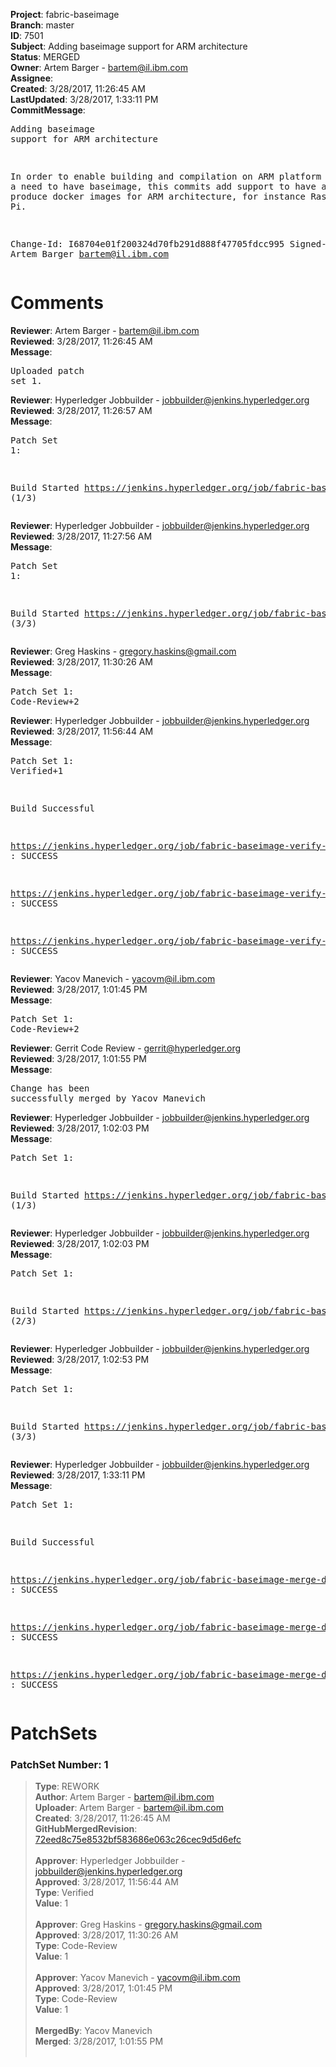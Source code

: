 <strong>Project</strong>: fabric-baseimage<br><strong>Branch</strong>: master<br><strong>ID</strong>: 7501<br><strong>Subject</strong>: Adding baseimage support for ARM architecture<br><strong>Status</strong>: MERGED<br><strong>Owner</strong>: Artem Barger - bartem@il.ibm.com<br><strong>Assignee</strong>:<br><strong>Created</strong>: 3/28/2017, 11:26:45 AM<br><strong>LastUpdated</strong>: 3/28/2017, 1:33:11 PM<br><strong>CommitMessage</strong>:<br><pre>Adding baseimage support for ARM architecture

In order to enable building and compilation on ARM platform there is a
need to have baseimage, this commits add support to have an ability to
produce docker images for ARM architecture, for instance Raspberry Pi.

Change-Id: I68704e01f200324d70fb291d888f47705fdcc995
Signed-off-by: Artem Barger <bartem@il.ibm.com>
</pre><h1>Comments</h1><strong>Reviewer</strong>: Artem Barger - bartem@il.ibm.com<br><strong>Reviewed</strong>: 3/28/2017, 11:26:45 AM<br><strong>Message</strong>: <pre>Uploaded patch set 1.</pre><strong>Reviewer</strong>: Hyperledger Jobbuilder - jobbuilder@jenkins.hyperledger.org<br><strong>Reviewed</strong>: 3/28/2017, 11:26:57 AM<br><strong>Message</strong>: <pre>Patch Set 1:

Build Started https://jenkins.hyperledger.org/job/fabric-baseimage-verify-docker-s390x/53/ (1/3)</pre><strong>Reviewer</strong>: Hyperledger Jobbuilder - jobbuilder@jenkins.hyperledger.org<br><strong>Reviewed</strong>: 3/28/2017, 11:27:56 AM<br><strong>Message</strong>: <pre>Patch Set 1:

Build Started https://jenkins.hyperledger.org/job/fabric-baseimage-verify-docker-x86_64/75/ (3/3)</pre><strong>Reviewer</strong>: Greg Haskins - gregory.haskins@gmail.com<br><strong>Reviewed</strong>: 3/28/2017, 11:30:26 AM<br><strong>Message</strong>: <pre>Patch Set 1: Code-Review+2</pre><strong>Reviewer</strong>: Hyperledger Jobbuilder - jobbuilder@jenkins.hyperledger.org<br><strong>Reviewed</strong>: 3/28/2017, 11:56:44 AM<br><strong>Message</strong>: <pre>Patch Set 1: Verified+1

Build Successful 

https://jenkins.hyperledger.org/job/fabric-baseimage-verify-docker-ppc64le/61/ : SUCCESS

https://jenkins.hyperledger.org/job/fabric-baseimage-verify-docker-s390x/53/ : SUCCESS

https://jenkins.hyperledger.org/job/fabric-baseimage-verify-docker-x86_64/75/ : SUCCESS</pre><strong>Reviewer</strong>: Yacov Manevich - yacovm@il.ibm.com<br><strong>Reviewed</strong>: 3/28/2017, 1:01:45 PM<br><strong>Message</strong>: <pre>Patch Set 1: Code-Review+2</pre><strong>Reviewer</strong>: Gerrit Code Review - gerrit@hyperledger.org<br><strong>Reviewed</strong>: 3/28/2017, 1:01:55 PM<br><strong>Message</strong>: <pre>Change has been successfully merged by Yacov Manevich</pre><strong>Reviewer</strong>: Hyperledger Jobbuilder - jobbuilder@jenkins.hyperledger.org<br><strong>Reviewed</strong>: 3/28/2017, 1:02:03 PM<br><strong>Message</strong>: <pre>Patch Set 1:

Build Started https://jenkins.hyperledger.org/job/fabric-baseimage-merge-docker-s390x/16/ (1/3)</pre><strong>Reviewer</strong>: Hyperledger Jobbuilder - jobbuilder@jenkins.hyperledger.org<br><strong>Reviewed</strong>: 3/28/2017, 1:02:03 PM<br><strong>Message</strong>: <pre>Patch Set 1:

Build Started https://jenkins.hyperledger.org/job/fabric-baseimage-merge-docker-ppc64le/19/ (2/3)</pre><strong>Reviewer</strong>: Hyperledger Jobbuilder - jobbuilder@jenkins.hyperledger.org<br><strong>Reviewed</strong>: 3/28/2017, 1:02:53 PM<br><strong>Message</strong>: <pre>Patch Set 1:

Build Started https://jenkins.hyperledger.org/job/fabric-baseimage-merge-docker-x86_64/27/ (3/3)</pre><strong>Reviewer</strong>: Hyperledger Jobbuilder - jobbuilder@jenkins.hyperledger.org<br><strong>Reviewed</strong>: 3/28/2017, 1:33:11 PM<br><strong>Message</strong>: <pre>Patch Set 1:

Build Successful 

https://jenkins.hyperledger.org/job/fabric-baseimage-merge-docker-ppc64le/19/ : SUCCESS

https://jenkins.hyperledger.org/job/fabric-baseimage-merge-docker-x86_64/27/ : SUCCESS

https://jenkins.hyperledger.org/job/fabric-baseimage-merge-docker-s390x/16/ : SUCCESS</pre><h1>PatchSets</h1><h3>PatchSet Number: 1</h3><blockquote><strong>Type</strong>: REWORK<br><strong>Author</strong>: Artem Barger - bartem@il.ibm.com<br><strong>Uploader</strong>: Artem Barger - bartem@il.ibm.com<br><strong>Created</strong>: 3/28/2017, 11:26:45 AM<br><strong>GitHubMergedRevision</strong>: [72eed8c75e8532bf583686e063c26cec9d5d6efc](https://github.com/hyperledger-gerrit-archive/fabric-baseimage/commit/72eed8c75e8532bf583686e063c26cec9d5d6efc)<br><br><strong>Approver</strong>: Hyperledger Jobbuilder - jobbuilder@jenkins.hyperledger.org<br><strong>Approved</strong>: 3/28/2017, 11:56:44 AM<br><strong>Type</strong>: Verified<br><strong>Value</strong>: 1<br><br><strong>Approver</strong>: Greg Haskins - gregory.haskins@gmail.com<br><strong>Approved</strong>: 3/28/2017, 11:30:26 AM<br><strong>Type</strong>: Code-Review<br><strong>Value</strong>: 1<br><br><strong>Approver</strong>: Yacov Manevich - yacovm@il.ibm.com<br><strong>Approved</strong>: 3/28/2017, 1:01:45 PM<br><strong>Type</strong>: Code-Review<br><strong>Value</strong>: 1<br><br><strong>MergedBy</strong>: Yacov Manevich<br><strong>Merged</strong>: 3/28/2017, 1:01:55 PM<br><br></blockquote>